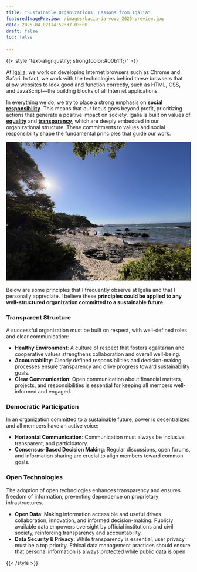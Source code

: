 ```yaml
---
title: "Sustainable Organizations: Lessons from Igalia"
featuredImagePreview: /images/bacia-da-vovo_2025-preview.jpg
date: 2025-04-02T14:52:37-03:00
draft: false
toc: false

---
```


{{< style "text-align:justify; strong{color:#00b1ff;}" >}}

At [Igalia](https://www.igalia.com/), we work on developing Internet browsers such as Chrome and Safari. In fact, we work with the technologies behind these browsers that allow websites to look good and function correctly, such as HTML, CSS, and JavaScript—the building blocks of all Internet applications.

In everything we do, we try to place a strong emphasis on **[social responsibility](https://www.igalia.com/about/social-responsibility)**. This means that our focus goes beyond profit, prioritizing actions that generate a positive impact on society. Igalia is built on values of **[equality](https://www.youtube.com/watch?v=du7fC8VCbXg)** and **[transparency](https://www.igalia.com/chats/val)**, which are deeply embedded in our organizational structure. These commitments to values ​​and social responsibility shape the fundamental principles that guide our work.

![Praia Bacia da Vovó, Penha SC. 2025.](/images/bacia-da-vovo_2025.jpg)

Below are some principles that I frequently observe at Igalia and that I personally appreciate. I believe these **principles could be applied to any well-structured organization committed to a sustainable future**.

### Transparent Structure

A successful organization must be built on respect, with well-defined roles and clear communication:
- **Healthy Environment**: A culture of respect that fosters egalitarian and cooperative values strengthens collaboration and overall well-being.
- **Accountability**: Clearly defined responsibilities and decision-making processes ensure transparency and drive progress toward sustainability goals.
- **Clear Communication**: Open communication about financial matters, projects, and responsibilities is essential for keeping all members well-informed and engaged.

### Democratic Participation
In an organization committed to a sustainable future, power is decentralized and all members have an active voice:
- **Horizontal Communication**: Communication must always be inclusive, transparent, and participatory.
- **Consensus-Based Decision Making**: Regular discussions, open forums, and information sharing are crucial to align members toward common goals.


### Open Technologies
The adoption of open technologies enhances transparency and ensures freedom of information, preventing dependence on proprietary infrastructures.
- **Open Data**: Making information accessible and useful drives collaboration, innovation, and informed decision-making. Publicly available data empowers oversight by official institutions and civil society, reinforcing transparency and accountability.
- **Data Security & Privacy**: While transparency is essential, user privacy must be a top priority. Ethical data management practices should ensure that personal information is always protected while public data is open.

{{< /style >}}
